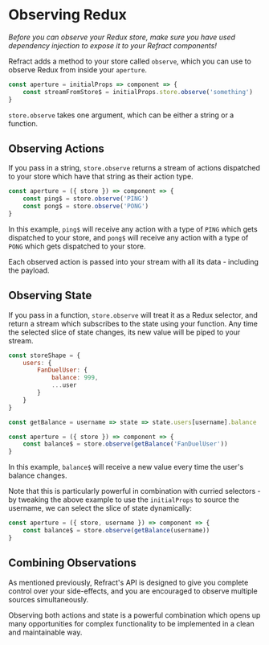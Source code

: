 # Observing Redux

_Before you can observe your Redux store, make sure you have used dependency injection to expose it to your Refract components!_

Refract adds a method to your store called `observe`, which you can use to observe Redux from inside your `aperture`.

```js
const aperture = initialProps => component => {
    const streamFromStore$ = initialProps.store.observe('something')
}
```

`store.observe` takes one argument, which can be either a string or a function.

## Observing Actions

If you pass in a string, `store.observe` returns a stream of actions dispatched to your store which have that string as their action type.

```js
const aperture = ({ store }) => component => {
    const ping$ = store.observe('PING')
    const pong$ = store.observe('PONG')
}
```

In this example, `ping$` will receive any action with a type of `PING` which gets dispatched to your store, and `pong$` will receive any action with a type of `PONG` which gets dispatched to your store.

Each observed action is passed into your stream with all its data - including the payload.

## Observing State

If you pass in a function, `store.observe` will treat it as a Redux selector, and return a stream which subscribes to the state using your function. Any time the selected slice of state changes, its new value will be piped to your stream.

```js
const storeShape = {
    users: {
        FanDuelUser: {
            balance: 999,
            ...user
        }
    }
}

const getBalance = username => state => state.users[username].balance

const aperture = ({ store }) => component => {
    const balance$ = store.observe(getBalance('FanDuelUser'))
}
```

In this example, `balance$` will receive a new value every time the user's balance changes.

Note that this is particularly powerful in combination with curried selectors - by tweaking the above example to use the `initialProps` to source the username, we can select the slice of state dynamically:

```js
const aperture = ({ store, username }) => component => {
    const balance$ = store.observe(getBalance(username))
}
```

## Combining Observations

As mentioned previously, Refract's API is designed to give you complete control over your side-effects, and you are encouraged to observe multiple sources simultaneously.

Observing both actions and state is a powerful combination which opens up many opportunities for complex functionality to be implemented in a clean and maintainable way.
